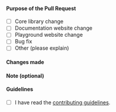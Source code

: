 <!-- Thank you for contributing -->

#### Purpose of the Pull Request

- [ ] Core library change
- [ ] Documentation website change
- [ ] Playground website change
- [ ] Bug fix
- [ ] Other (please explain)

#### Changes made

<!-- Elaborate the changes made in this pull request. -->

#### Note (optional)

<!-- If there is anything you'd like us to know, please mention it here. -->

#### Guidelines

- [ ] I have read the [contributing guidelines](https://github.com/Jay-Karia/pigment-ts/blob/main/CONTRIBUTING.md).
